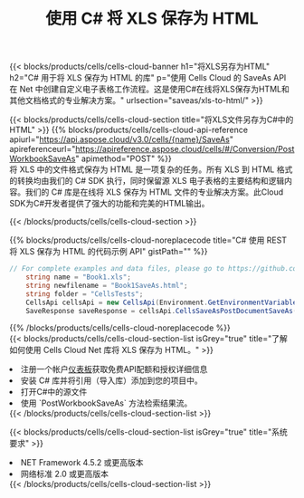 ﻿---
title: 使用 C# 将 XLS 保存为 HTML
description: 利用Aspose.Cells Cloud SDK for C#将XLS格式文件保存为HTML格式文件。
kwords: Excel, Save XLS as HTML, REST, C#
howto: How to save XLS as HTML using Aspose.Cells Cloud C# library.
---
{{< blocks/products/cells/cells-cloud-banner h1="将XLS另存为HTML" h2="C# 用于将 XLS 保存为 HTML 的库" p="使用 Cells Cloud 的 SaveAs API 在 Net 中创建自定义电子表格工作流程。这是使用C#在线将XLS保存为HTML和其他文档格式的专业解决方案。" urlsection="saveas/xls-to-html/" >}}

{{< blocks/products/cells/cells-cloud-section title="将XLS文件另存为C#中的HTML" >}}
{{% blocks/products/cells/cells-cloud-api-reference apiurl="https://api.aspose.cloud/v3.0/cells/{name}/SaveAs" apireferenceurl="https://apireference.aspose.cloud/cells/#/Conversion/PostWorkbookSaveAs" apimethod="POST" %}}
<br/>
将 XLS 中的文件格式保存为 HTML 是一项复杂的任务。所有 XLS 到 HTML 格式的转换均由我们的 C# SDK 执行，同时保留源 XLS 电子表格的主要结构和逻辑内容。我们的 C# 库是在线将 XLS 保存为 HTML 文件的专业解决方案。此Cloud SDK为C#开发者提供了强大的功能和完美的HTML输出。

{{< /blocks/products/cells/cells-cloud-section >}}

{{% blocks/products/cells/cells-cloud-noreplacecode title="C# 使用 REST 将 XLS 保存为 HTML 的代码示例 API" gistPath="" %}}
  
```cs
// For complete examples and data files, please go to https://github.com/aspose-cells-cloud/aspose-cells-cloud-dotnet/
    string name = "Book1.xls";
    string newfilename = "Book1SaveAs.html";
    string folder = "CellsTests";
    CellsApi cellsApi = new CellsApi(Environment.GetEnvironmentVariable("ProductClientId"), Environment.GetEnvironmentVariable("ProductClientSecret"));
    SaveResponse saveResponse = cellsApi.CellsSaveAsPostDocumentSaveAs(name, null, newfilename, null,null,folder);
```
  
{{% /blocks/products/cells/cells-cloud-noreplacecode %}}
<br/>
{{< blocks/products/cells/cells-cloud-section-list isGrey="true" title="了解如何使用 Cells Cloud Net 库将 XLS 保存为 HTML。" >}}
<li>注册一个帐户<a href="https://dashboard.aspose.cloud/">仪表板</a>获取免费API配额和授权详细信息</li>
<li>安装 C# 库并将引用（导入库）添加到您的项目中。</li>
<li>打开C#中的源文件</li>
<li>使用 `PostWorkbookSaveAs` 方法检索结果流。</li>
{{< /blocks/products/cells/cells-cloud-section-list >}}

{{< blocks/products/cells/cells-cloud-section-list isGrey="true" title="系统要求" >}}
<li>NET Framework 4.5.2 或更高版本</li>
<li>网络标准 2.0 或更高版本</li>
{{< /blocks/products/cells/cells-cloud-section-list >}}

